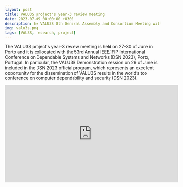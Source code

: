 ```yaml
---
layout: post
title: VALU3S project's year-3 review meeting
date: 2023-07-09 00:00:00 +0300
description: he VALU3S 8th General Assembly and Consortium Meeting will be held on 29th and 30th November in Hamburg. Besides reporting of current progress status
img: valu3s.png
tags: [VAL3S, research, project]
---
```




The VALU3S project's year-3 review meeting is held on 27-30 of June in Porto and it is collocated with the 53rd Annual IEEE/IFIP International Conference on Dependable Systems and Networks (DSN 2023), Porto, Portugal. In particular, the VALU3S Demonstration session on 29 of June is included in the DSN 2023 official program, which represents an excellent opportunity for the dissemination of VALU3S results in the world’s top conference on computer dependability and security (DSN 2023).


<iframe width="560" height="315" src="https://www.youtube.com/embed/Hso71e7MgLM" title="YouTube video player" frameborder="0" allow="accelerometer; autoplay; clipboard-write; encrypted-media; gyroscope; picture-in-picture" allowfullscreen></iframe>



